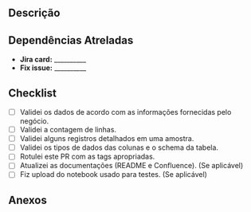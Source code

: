 ## Descrição
<!-- Descreva suas mudanças. -->

## Dependências Atreladas
- **Jira card:** __________
- **Fix issue:** __________

## Checklist
<!---
Esse  checklist é útil principalmente como um lembrete de pequenas coisas que podem ser facilmente esquecidas. Coloque um `x` em todos os itens que se aplicam.
-->
- [ ] Validei os dados de acordo com as informações fornecidas pelo negócio.
- [ ] Validei a contagem de linhas.
- [ ] Validei alguns registros detalhados em uma amostra.
- [ ] Validei os tipos de dados das colunas e o schema da tabela.
- [ ] Rotulei este PR com as tags apropriadas.
- [ ] Atualizei as documentações (README e Confluence). (Se aplicável)
- [ ] Fiz upload do notebook usado para testes. (Se aplicável)

## Anexos
<!--- (Opcional)
Se você tiver algum material interessante (screenshots, documentação, links, etc...) para apoiar seu pull request, coloque-o aqui.
-->